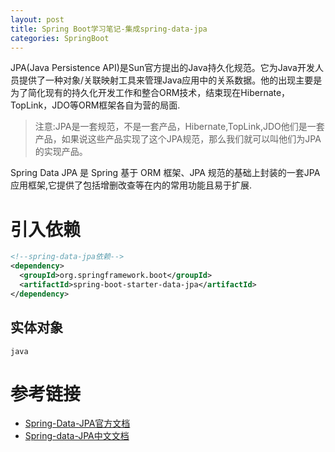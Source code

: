 ```yaml
---
layout: post
title: Spring Boot学习笔记-集成spring-data-jpa
categories: SpringBoot
---
```


JPA(Java Persistence API)是Sun官方提出的Java持久化规范。它为Java开发人员提供了一种对象/关联映射工具来管理Java应用中的关系数据。他的出现主要是为了简化现有的持久化开发工作和整合ORM技术，结束现在Hibernate，TopLink，JDO等ORM框架各自为营的局面.

> 注意:JPA是一套规范，不是一套产品，Hibernate,TopLink,JDO他们是一套产品，如果说这些产品实现了这个JPA规范，那么我们就可以叫他们为JPA的实现产品。

Spring Data JPA 是 Spring 基于 ORM 框架、JPA 规范的基础上封装的一套JPA应用框架,它提供了包括增删改查等在内的常用功能且易于扩展.

# 引入依赖

```xml
<!--spring-data-jpa依赖-->
<dependency>
  <groupId>org.springframework.boot</groupId>
  <artifactId>spring-boot-starter-data-jpa</artifactId>
</dependency>
```

## 实体对象

`java`

# 参考链接

- [Spring-Data-JPA官方文档](https://docs.spring.io/spring-data/jpa/docs/2.0.6.RELEASE/reference/html/)
- [Spring-data-JPA中文文档](https://legacy.gitbook.com/book/ityouknow/spring-data-jpa-reference-documentation/details)
